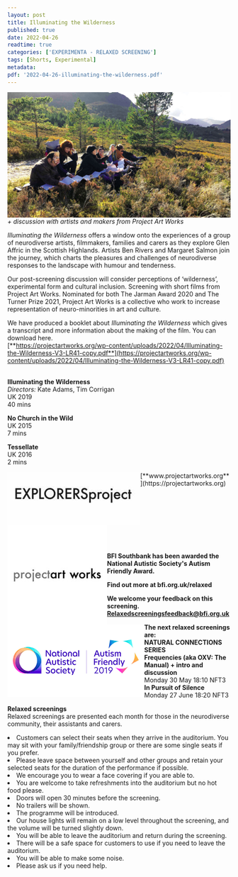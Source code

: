 ```yaml
---
layout: post
title: Illuminating the Wilderness
published: true
date: 2022-04-26
readtime: true
categories: ['EXPERIMENTA - RELAXED SCREENING']
tags: [Shorts, Experimental]
metadata: 
pdf: '2022-04-26-illuminating-the-wilderness.pdf'
---
```


<img style="float: left;" src="/img/illuminating-the-wilderness-01.jpg"><br><br>

_+ discussion with artists and makers from  Project Art Works_

_Illuminating the Wilderness_ offers a window onto the experiences of a group of neurodiverse artists, filmmakers, families and carers as they explore Glen Affric in the Scottish Highlands. Artists Ben Rivers and Margaret Salmon join the journey, which charts the pleasures and challenges of neurodiverse responses to the landscape with humour and tenderness.

Our post-screening discussion will consider perceptions of ‘wilderness’, experimental form and cultural inclusion. Screening with short films from Project Art Works. Nominated for both  The Jarman Award 2020 and The Turner Prize 2021, Project Art Works is a collective who work to increase representation of neuro-minorities in art and culture.

We have produced a booklet about _Illuminating the Wilderness_ which gives a transcript and more information about the making of the film. You can download here.  
[**https://projectartworks.org/wp-content/uploads/2022/04/Illuminating-the-Wilderness-V3-LR41-copy.pdf**](https://projectartworks.org/wp-content/uploads/2022/04/Illuminating-the-Wilderness-V3-LR41-copy.pdf)
<br><br>

**Illuminating the Wilderness**  
_Directors:_ Kate Adams, Tim Corrigan  
UK 2019  
40 mins

**No Church in the Wild**  
UK 2015  
7 mins

**Tessellate**  
UK 2016  
2 mins


<img style="float: left;" src="/img/explorers.jpg">

<img style="float: left;" src="/img/PAW.jpg">
[**www.projectartworks.org**](https://projectartworks.org)

<img style="float: left;" src="/img/autistic_society.png"><br><br><br><br><br><br><br>

**BFI Southbank has been awarded the National Autistic Society's Autism Friendly Award.**<br>


**Find out more at  bfi.org.uk/relaxed**<br>


**We welcome your feedback on this screening.**<br>
**Relaxedscreeningsfeedback@bfi.org.uk**<br>


**The next relaxed screenings are:**<br>
**NATURAL CONNECTIONS SERIES**  
**Frequencies (aka OXV: The Manual) + intro and discussion**   
Monday 30 May 18:10 NFT3  
**In Pursuit of Silence**  
Monday 27 June 18:20 NFT3
<br>



**Relaxed screenings**<br>
Relaxed screenings are presented each month for those in the neurodiverse community, their assistants and carers.

<li>Customers can select their seats when they arrive in the auditorium. You may sit with your family/friendship group or there are some single seats if you prefer.

<li>Please leave space between yourself and other groups and retain your selected seats for the duration of the performance if possible.

<li>We encourage you to wear a face covering if you are able to.

<li>You are welcome to take refreshments into the auditorium but no hot food please.

<li>Doors will open 30 minutes before the screening.

<li>No trailers will be shown.

<li>The programme will be introduced.

<li>Our house lights will remain on a low level throughout the screening, and the volume will be turned slightly down.

<li>You will be able to leave the auditorium and return during the screening.

<li>There will be a safe space for customers to use if you need to leave the auditorium.

<li>You will be able to make some noise.

<li>Please ask us if you need help.


<!--stackedit_data:
eyJoaXN0b3J5IjpbLTU0MTU3NTg4M119
-->
